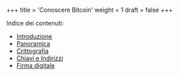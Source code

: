 +++
title = 'Conoscere Bitcoin'
weight = 1
draft = false
+++

Indice dei contenuti:

- [Introduzione](https://bitcoin-relearn.github.io/www/1_conoscere/1_conoscere_bitcoin/1_introduzione/index.html)
- [Panoramica](https://bitcoin-relearn.github.io/www/1_conoscere/1_conoscere_bitcoin/2_panoramica/index.html)
- [Crittografia](https://bitcoin-relearn.github.io/www/1_conoscere/1_conoscere_bitcoin/3_crittografia/index.html)
- [Chiavi e Indirizzi](https://bitcoin-relearn.github.io/www/1_conoscere/1_conoscere_bitcoin/4_chiavi_e_indirizzi/index.html)
- [Firma digitale](https://bitcoin-relearn.github.io/www/1_conoscere/1_conoscere_bitcoin/5_firma_digitale/index.html)